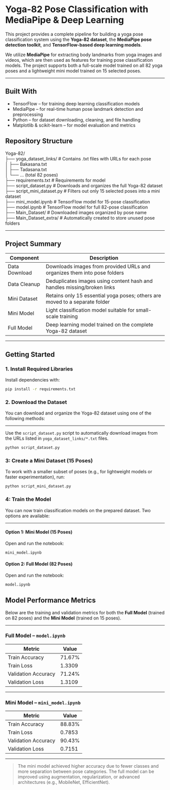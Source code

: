 # Yoga-82 Pose Classification with MediaPipe & Deep Learning

This project provides a complete pipeline for building a yoga pose classification system using the **Yoga-82 dataset**, the **MediaPipe pose detection toolkit**, and **TensorFlow-based deep learning models**.

We utilize **MediaPipe** for extracting body landmarks from yoga images and videos, which are then used as features for training pose classification models. The project supports both a full-scale model trained on all 82 yoga poses and a lightweight mini model trained on 15 selected poses.

---

## Built With

- TensorFlow – for training deep learning classification models  
- MediaPipe – for real-time human pose landmark detection and preprocessing  
- Python – for dataset downloading, cleaning, and file handling  
- Matplotlib & scikit-learn – for model evaluation and metrics

##  Repository Structure
Yoga-82/  
├── yoga_dataset_links/ # Contains .txt files with URLs for each pose  
│ ├── Bakasana.txt  
│ ├── Tadasana.txt  
│ └── ... (total 82 poses)  
├── requirements.txt # Requirements for model  
├── script_dataset.py # Downloads and organizes the full Yoga-82 dataset  
├── script_mini_dataset.py # Filters out only 15 selected poses into a mini dataset  
├── mini_model.ipynb # TensorFlow model for 15-pose classification  
├── model.ipynb # TensorFlow model for full 82-pose classification  
├── Main_Dataset/ # Downloaded images organized by pose name  
├── Main_Dataset_extra/ # Automatically created to store unused pose folders  


---

## Project Summary

| Component        | Description                                                                 |
|------------------|-----------------------------------------------------------------------------|
| Data Download | Downloads images from provided URLs and organizes them into pose folders    |
| Data Cleanup  | Deduplicates images using content hash and handles missing/broken links     |
| Mini Dataset  | Retains only 15 essential yoga poses; others are moved to a separate folder |
| Mini Model    | Light classification model suitable for small-scale training                |
| Full Model    | Deep learning model trained on the complete Yoga-82 dataset                 |

---

## Getting Started

### 1. Install Required Libraries

Install dependencies with:

```bash
pip install -r requirements.txt
```

### 2.  Download the Dataset

You can download and organize the Yoga-82 dataset using one of the following methods:

---

Use the `script_dataset.py` script to automatically download images from the URLs listed in `yoga_dataset_links/*.txt` files.

```bash
python script_dataset.py
```

### 3: Create a Mini Dataset (15 Poses)

To work with a smaller subset of poses (e.g., for lightweight models or faster experimentation), run:

```bash
python script_mini_dataset.py
```

###  4: Train the Model

You can now train classification models on the prepared dataset. Two options are available:

---
####  Option 1: Mini Model (15 Poses)

Open and run the notebook:

```bash
mini_model.ipynb
```
####  Option 2: Full Model (82 Poses)

Open and run the notebook:

```bash
model.ipynb
```

## Model Performance Metrics

Below are the training and validation metrics for both the **Full Model** (trained on 82 poses) and the **Mini Model** (trained on 15 poses).

---

### Full Model – `model.ipynb`

| Metric                | Value     |
|-----------------------|-----------|
| Train Accuracy     | 71.67%    |
| Train Loss         | 1.3309    |
| Validation Accuracy| 71.24%    |
| Validation Loss    | 1.3109    |

---

### Mini Model – `mini_model.ipynb`

| Metric                | Value     |
|-----------------------|-----------|
| Train Accuracy     | 88.83%    |
| Train Loss         | 0.7853    |
| Validation Accuracy| 90.43%    |
| Validation Loss    | 0.7151    |

---

> The mini model achieved higher accuracy due to fewer classes and more separation between pose categories. The full model can be improved using augmentation, regularization, or advanced architectures (e.g., MobileNet, EfficientNet).

